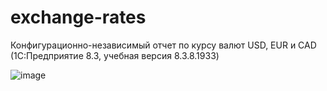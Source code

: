 # exchange-rates
Конфигурационно-независимый отчет по курсу валют USD, EUR и CAD (1С:Предприятие 8.3, учебная версия 8.3.8.1933)

![image](https://github.com/lavryniuk-dev/exchange-rates/assets/83517942/bc2e6b62-ea38-4011-98fa-f0a74a41fe53)

